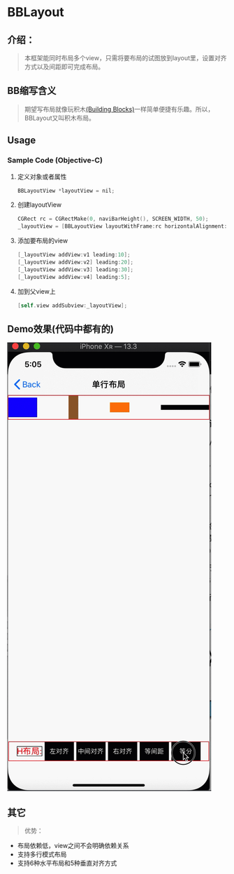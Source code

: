 # BBLayout
## 介绍：

>  本框架能同时布局多个view，只需将要布局的试图放到layout里，设置对齐方式以及间距即可完成布局。

## BB缩写含义

> 期望写布局就像玩积木[(Building Blocks)](https://baike.baidu.com/item/积木/10820775?fromtitle=building%20blocks&fromid=18082107&fr=aladdin)一样简单便捷有乐趣。所以，BBLayout又叫积木布局。

## Usage

### Sample Code (Objective-C)

1. 定义对象或者属性

   ```objective-c
   BBLayoutView *layoutView = nil;
   ```

2. 创建layoutView

   ```objective-c
   CGRect rc = CGRectMake(0, naviBarHeight(), SCREEN_WIDTH, 50);
   _layoutView = [BBLayoutView layoutWithFrame:rc horizontalAlignment:BBLayoutHorizontalAlignmentCenter];
   
   ```

3. 添加要布局的view

   ```objective-c
   [_layoutView addView:v1 leading:10];
   [_layoutView addView:v2] leading:20];
   [_layoutView addView:v3] leading:30];
   [_layoutView addView:v4] leading:5];
   ```

4. 加到父view上

   ```objective-c
   [self.view addSubview:_layoutView];
   ```

## Demo效果(代码中都有的)

![](https://github.com/shaozg/BBLayout/blob/master/BBLayout/DemoVC/demo.gif)

## 其它



> 优势：

* 布局依赖低，view之间不会明确依赖关系
* 支持多行模式布局
* 支持6种水平布局和5种垂直对齐方式